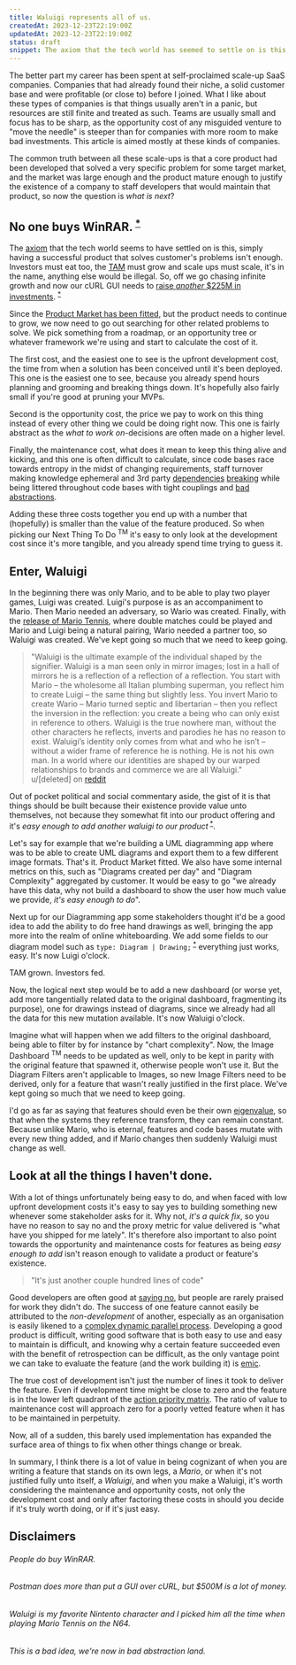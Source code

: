 ```yaml
---
title: Waluigi represents all of us.
createdAt: 2023-12-23T22:19:00Z
updatedAt: 2023-12-23T22:19:00Z
status: draft
snippet: The axiom that the tech world has seemed to settle on is this, simply having a successful product that solves customer's problems isn't enough. Investors must eat too and the TAM must grow.
---
```


The better part my career has been spent at self-proclaimed scale-up SaaS
companies. Companies that had already found their niche, a solid customer base
and were profitable (or close to) before I joined. What I like about these types
of companies is that things usually aren't in a panic, but resources are still
finite and treated as such. Teams are usually small and focus has to be sharp,
as the opportunity cost of any misguided venture to "move the needle" is steeper
than for companies with more room to make bad investments. This article is aimed
mostly at these kinds of companies.

The common truth between all these scale-ups is that a core product had been
developed that solved a very specific problem for some target market, and the
market was large enough and the product mature enough to justify the existence
of a company to staff developers that would maintain that product, so now the
question is _what is next_?

## No one buys WinRAR.<sup> [*](#people-do-buy-winrar)</sup>

The [axiom](https://en.wikipedia.org/wiki/Axiom) that the tech world seems to
have settled on is this, simply having a successful product that solves
customer's problems isn't enough. Investors must eat too, the
[TAM](https://en.wikipedia.org/wiki/Total_addressable_market) must grow and
scale ups must scale, it's in the name, anything else would be illegal. So, off
we go chasing infinite growth and now our cURL GUI needs to
[raise _another_ $225M in investments](https://www.postman.com/company/about-postman/#the-investors).
<sup>
[*](#postman-does-more-than-put-a-gui-over-curl-but-500m-is-a-lot-of-money)</sup>

Since the
[Product Market has been fitted](https://mailchimp.com/resources/product-market-fit/#heading+defining+product-market+fit),
but the product needs to continue to grow, we now need to go out searching for
other related problems to solve. We pick something from a roadmap, or an
opportunity tree or whatever framework we're using and start to calculate the
cost of it.

The first cost, and the easiest one to see is the upfront development cost, the
time from when a solution has been conceived until it's been deployed. This one
is the easiest one to see, because you already spend hours planning and grooming
and breaking things down. It's hopefully also fairly small if you're good at
pruning your MVPs.

Second is the opportunity cost, the price we pay to work on this thing instead
of every other thing we could be doing right now. This one is fairly abstract as
the _what to work on_-decisions are often made on a higher level.

Finally, the maintenance cost, what does it mean to keep this thing alive and
kicking, and this one is often difficult to calculate, since code bases race
towards entropy in the midst of changing requirements, staff turnover making
knowledge ephemeral and 3rd party
[dependencies](https://qz.com/646467/how-one-programmer-broke-the-internet-by-deleting-a-tiny-piece-of-code)
[breaking](https://www.thegingerviking.com/the-right-to-delete-fakerjs-fragile-nature-open-source/)
while being littered throughout code bases with tight couplings and
[bad abstractions](https://www.deconstructconf.com/2019/dan-abramov-the-wet-codebase).

Adding these three costs together you end up with a number that (hopefully) is
smaller than the value of the feature produced. So when picking our Next Thing
To Do <sup>TM</sup> it's easy to only look at the development cost since it's
more tangible, and you already spend time trying to guess it.

## Enter, Waluigi

In the beginning there was only Mario, and to be able to play two player games,
Luigi was created. Luigi's purpose is as an accompaniment to Mario. Then Mario
needed an adversary, so Wario was created. Finally, with the
[release of Mario Tennis](https://en.wikipedia.org/wiki/Waluigi), where double
matches could be played and Mario and Luigi being a natural pairing, Wario
needed a partner too, so Waluigi was created. We've kept going so much that we
need to keep going.

<blockquote>
"Waluigi is the ultimate example of the individual shaped by the signifier.
Waluigi is a man seen only in mirror images; lost in a hall of mirrors he is a
reflection of a reflection of a reflection. You start with Mario – the
wholesome all Italian plumbing superman, you reflect him to create Luigi – the
same thing but slightly less. You invert Mario to create Wario – Mario turned
septic and libertarian – then you reflect the inversion in the reflection: you
create a being who can only exist in reference to others. Waluigi is the true
nowhere man, without the other characters he reflects, inverts and parodies he
has no reason to exist. Waluigi’s identity only comes from what and who he
isn’t – without a wider frame of reference he is nothing. He is not his own
man. In a world where our identities are shaped by our warped relationships to
brands and commerce we are all Waluigi."
<figcaption>u/[deleted] on <a class="text-link" href="https://www.reddit.com/r/copypasta/comments/5qctnl/waluigi_represents_all_of_us/">reddit</a></figcaption>
</blockquote>

Out of pocket political and social commentary aside, the gist of it is that
things should be built because their existence provide value unto themselves,
not because they somewhat fit into our product offering and it's _easy enough to
add another waluigi to our product_<sup>
[*](#waluigi-is-my-favorite-nintento-character-and-i-picked-him-all-the-time-when-playing-mario-tennis-on-the-n64)</sup>.

Let's say for example that we're building a UML diagramming app where was to be
able to create UML diagrams and export them to a few different image formats.
That's it. Product Market fitted. We also have some internal metrics on this,
such as "Diagrams created per day" and "Diagram Complexity" aggregated by
customer. It would be easy to go "we already have this data, why not build a
dashboard to show the user how much value we provide, _it's easy enough to do_".

Next up for our Diagramming app some stakeholders thought it'd be a good idea to
add the ability to do free hand drawings as well, bringing the app more into the
realm of online whiteboarding. We add some fields to our diagram model such as
`type: Diagram | Drawing;`<sup>
[*](#this-is-a-bad-idea-were-now-in-bad-abstraction-land)</sup> everything just
works, easy. It's now Luigi o'clock.

TAM grown. Investors fed.

Now, the logical next step would be to add a new dashboard (or worse yet, add
more tangentially related data to the original dashboard, fragmenting its
purpose), one for drawings instead of diagrams, since we already had all the
data for this new mutation available. It's now Waluigi o'clock.

Imagine what will happen when we add filters to the original dashboard, being
able to filter by for instance by "chart complexity". Now, the Image Dashboard
<sup>TM</sup> needs to be updated as well, only to be kept in parity with the
original feature that spawned it, otherwise people won't use it. But the Diagram
Filters aren't applicable to Images, so new Image Filters need to be derived,
only for a feature that wasn't really justified in the first place. We've kept
going so much that we need to keep going.

I'd go as far as saying that features should even be their own
[eigenvalue](https://en.wikipedia.org/wiki/Eigenvalues_and_eigenvectors), so
that when the systems they reference transform, they can remain constant.
Because unlike Mario, who is eternal, features and code bases mutate with every
new thing added, and if Mario changes then suddenly Waluigi must change as well.

## Look at all the things I haven't done.

With a lot of things unfortunately being easy to do, and when faced with low
upfront development costs it's easy to say yes to building something new
whenever some stakeholder asks for it. Why not, _it's a quick fix_, so you have
no reason to say no and the proxy metric for value delivered is "what have you
shipped for me lately". It's therefore also important to also point towards the
opportunity and maintenance costs for features as being _easy enough to add_
isn't reason enough to validate a product or feature's existence.

> "It's just another couple hundred lines of code"

Good developers are often good at
[saying no](https://grugbrain.dev/#grug-on-saying-no), but people are rarely
praised for work they didn't do. The success of one feature cannot easily be
attributed to the _non-development_ of another, especially as an organisation is
easily likened to a
[complex dynamic parallel process](https://codahale.com/work-is-work/#corporate-americas-next-top-model).
Developing a good product is difficult, writing good software that is both easy
to use and easy to maintain is difficult, and knowing why a certain feature
succeeded even with the benefit of retrospection can be difficult, as the only
vantage point we can take to evaluate the feature (and the work building it) is
[emic](https://laulima.hawaii.edu/access/content/user/millerg/ANTH_200/A200Unit1/EmicEtic.html).

The true cost of development isn't just the number of lines it took to deliver
the feature. Even if development time might be close to zero and the feature is
in the lower left quadrant of the
[action priority matrix](https://www.productplan.com/glossary/action-priority-matrix/).
The ratio of value to maintenance cost will approach zero for a poorly vetted
feature when it has to be maintained in perpetuity.

Now, all of a sudden, this barely used implementation has expanded the surface
area of things to fix when other things change or break.

In summary, I think there is a lot of value in being cognizant of when you are
writing a feature that stands on its own legs, a _Mario_, or when it's not
justified fully unto itself, a _Waluigi_, and when you make a Waluigi, it's
worth considering the maintenance and opportunity costs, not only the
development cost and only after factoring these costs in should you decide if
it's truly worth doing, or if it's just easy.

## Disclaimers

###### People do buy WinRAR.

###### Postman does more than put a GUI over cURL, but $500M is a lot of money.

###### Waluigi is my favorite Nintento character and I picked him all the time when playing Mario Tennis on the N64.

###### This is a bad idea, we're now in bad abstraction land.
